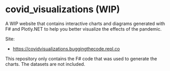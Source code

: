 # covid_visualizations (WIP)
A WIP website that contains interactive charts and diagrams generated with F# and Plotly.NET to help you better visualize the effects of the pandemic.

Site:
  * https://covidvisualizations.buggingthecode.repl.co

This repository only contains the F# code that was used to generate the charts. The datasets are not included.
